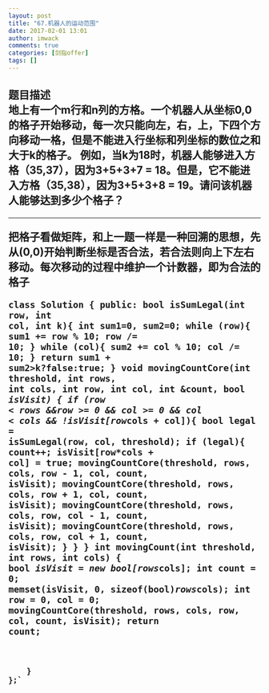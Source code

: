 ```yaml
---
layout: post
title: "67.机器人的运动范围"
date: 2017-02-01 13:01
author: imwack
comments: true
categories: [剑指offer]
tags: []
---
```

<h2 class="subject-item-title">题目描述


<div class="subject-describe">地上有一个m行和n列的方格。一个机器人从坐标0,0的格子开始移动，每一次只能向左，右，上，下四个方向移动一格，但是不能进入行坐标和列坐标的数位之和大于k的格子。 例如，当k为18时，机器人能够进入方格（35,37），因为3+5+3+7 = 18。但是，它不能进入方格（35,38），因为3+5+3+8 = 19。请问该机器人能够达到多少个格子？</div>
<div class="subject-describe">

<hr />

把格子看做矩阵，和上一题一样是一种回溯的思想，先从(0,0)开始判断坐标是否合法，若合法则向上下左右移动。每次移动的过程中维护一个计数器，即为合法的格子</div>
<div class="subject-describe">


<code class="">class Solution {
    public:
        bool isSumLegal(int row, int col, int k){
            int sum1=0, sum2=0;
            while (row){
                sum1 += row % 10;
                row /= 10;
            }
            while (col){
                sum2 += col % 10;
                col /= 10;
            }
            return sum1 + sum2&gt;k?false:true;
        }
        void movingCountCore(int threshold, int rows, int cols, int row, int col, int &amp;count, bool *isVisit)
        {
            if (row &lt; rows &amp;&amp;row &gt;= 0 &amp;&amp; col &gt;= 0 &amp;&amp; col &lt; cols &amp;&amp; !isVisit[row*cols + col]){
                bool legal = isSumLegal(row, col, threshold);
                if (legal){
                    count++;
                    isVisit[row*cols + col] = true;
                    movingCountCore(threshold, rows, cols, row - 1, col, count, isVisit);
                    movingCountCore(threshold, rows, cols, row + 1, col, count, isVisit);
                    movingCountCore(threshold, rows, cols, row, col - 1, count, isVisit);
                    movingCountCore(threshold, rows, cols, row, col + 1, count, isVisit);
                }
            }
        }
        int movingCount(int threshold, int rows, int cols)
        {
            bool *isVisit = new bool[rows*cols];
            int count = 0;
            memset(isVisit, 0, sizeof(bool)*rows*cols);
            int row = 0, col = 0;
            movingCountCore(threshold, rows, cols, row, col, count, isVisit);
            return count;
    
        }
    };`

&nbsp;

</div>
